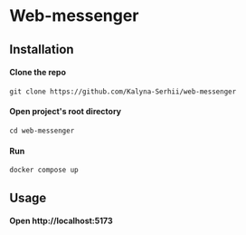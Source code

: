 # Web-messenger
## Installation

#### Clone the repo
```shell
git clone https://github.com/Kalyna-Serhii/web-messenger
```

#### Open project's root directory
```shell
cd web-messenger
````

#### Run
```shell
docker compose up
```

## Usage
#### Open **http://localhost:5173**
